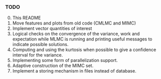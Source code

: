 ### TODO
0. This README
1. Move features and plots from old code (CMLMC and MIMC)
2. Implement vector quantities of interest
3. Logical checks on the convergence of the variance, work and
   expectation while MLMC is running and printing useful messages to
   indicate possible solutions.
4. Computing and using the kurtosis when possible to give a confidence
   interval for the variance.
5. Implementing some form of parallelization support.
6. Adaptive construction of the MIMC set.
7. Implement a storing mechanism in files instead of database.
